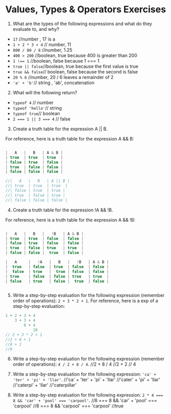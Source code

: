 # Values, Types & Operators Exercises

1. What are the types of the following expressions and what do they evaluate to, and why?
* `17` //number , 17 is a
* `1 + 2 * 3 + 4` // number, 11
* `800 / 80 / 8` //number, 1.25
* `400 > 200` //boolean, true because 400 is greater than 200
* `1 !== 1` //boolean, false because 1 === 1
* `true || false`//boolean, true because the first value is true
* `true && false`// boolean, false because the second is false
* `20 % 6` //number, 20 / 6 leaves a remainder of 2
* `'a' + 'b'`// string , 'ab', concatenation

2. What will the following return?
* `typeof 4` // number
*  `typeof 'hello'`// string
*  `typeof true`// boolean
* `2 === 1 || 3 === 4` // false

3. Create a truth table for the expression A || B.

For reference, here is a truth table for the expression A && B:

``` js

|   A   |   B   | A & B |
| true  | true  | true  |
| false | true  | false |
| true  | false | false |
| false | false | false |

//|   A   |   B   | A || B |
//| true  | true  | true  |
//| false | true  | true |
//| true  | false | true |
//| false | false | false |

```
4. Create a truth table for the expression !A && !B.

For reference, here is a truth table for the expression A && !B:

``` js

|   A   |   B   |   !B   | A & B |
| true  | true  | false  | false |
| false | true  | false  | false |
| true  | false | true   | true  |
| false | false |  true  | false |

|   A     |   !A   |   B   |   !B   | A & B |
|  true   | false  | true  | false  | false |
|  false  | true   |  true | false  | false |
| true    | false  | false | true   | true  |
| false   | true   | false |  true  | false |



```
5. Write a step-by-step evaluation for the following expression (remember order of operations): `2 + 3 * 2 + 1`.
  For reference, here is a exp of a step-by-step evaluation:
  ```js
  1 + 2 + 3 + 4
      3 + 3 + 4
          6 + 4
              10
  // 2 + 3 * 2 + 1
  //2 + 6 + 1
  //8 + 1
  //9
  ```

 6. Write a step-by-step evaluation for the following expression (remember order of operations): `4 / 2 + 8 / 4`.
 //2 + 8 / 4
 //2 + 2
 // 4
 7. Write a step-by-step evaluation for the following expression: `'ca' + 'ter' + 'pi' + 'llar'`.
 //'ca' + 'ter' + 'pi' + 'llar'
 //'cater' + 'pi' + 'llar'
 //'caterpi' + 'llar'
 //'caterpillar'



 8. Write a step-by-step evaluation for the following expression: `2 * 4 === 8 && 'car' + 'pool' === 'carpool'`.
 //8 === 8 && 'car' + 'pool' === 'carpool'
 //8 === 8 && 'carpool' === 'carpool'
 //true
